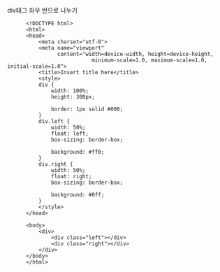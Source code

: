 div태그 좌우 반으로 나누기

          <!DOCTYPE html>
          <html>
          <head>
              <meta charset="utf-8">
              <meta name="viewport" 
                    content="width=device-width, height=device-height, 
                               minimum-scale=1.0, maximum-scale=1.0, initial-scale=1.0">
              <title>Insert title here</title>
              <style>
              div {
                  width: 100%;
                  height: 300px;

                  border: 1px solid #000;
              }
              div.left {
                  width: 50%;
                  float: left;
                  box-sizing: border-box;

                  background: #ff0;
              }
              div.right {
                  width: 50%;
                  float: right;
                  box-sizing: border-box;

                  background: #0ff;
              }
              </style>
          </head>

          <body>
              <div>
                  <div class="left"></div>
                  <div class="right"></div>
              </div>
          </body>
          </html>

